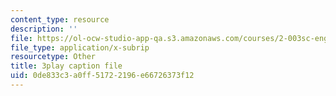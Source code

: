```yaml
---
content_type: resource
description: ''
file: https://ol-ocw-studio-app-qa.s3.amazonaws.com/courses/2-003sc-engineering-dynamics-fall-2011/0de833c3a0ff51722196e66726373f12_d00XI_UTKQo.srt
file_type: application/x-subrip
resourcetype: Other
title: 3play caption file
uid: 0de833c3-a0ff-5172-2196-e66726373f12
---
```

